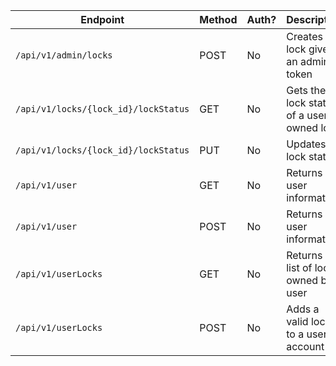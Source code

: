 <!-- markdown-swagger -->
 Endpoint                             | Method | Auth? | Description                              
 ------------------------------------ | ------ | ----- | -----------------------------------------
 `/api/v1/admin/locks`                | POST   | No    | Creates a lock given an admin id token   
 `/api/v1/locks/{lock_id}/lockStatus` | GET    | No    | Gets the lock status of a user owned lock
 `/api/v1/locks/{lock_id}/lockStatus` | PUT    | No    | Updates a lock status                    
 `/api/v1/user`                       | GET    | No    | Returns user information                 
 `/api/v1/user`                       | POST   | No    | Returns user information                 
 `/api/v1/userLocks`                  | GET    | No    | Returns a list of locks owned by a user  
 `/api/v1/userLocks`                  | POST   | No    | Adds a valid lock id to a user's account 
<!-- /markdown-swagger -->
